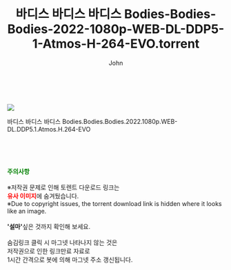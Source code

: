﻿---
layout: post
title:  "    바디스 바디스 바디스 Bodies-Bodies-Bodies-2022-1080p-WEB-DL-DDP5-1-Atmos-H-264-EVO.torrent"
author: John
categories: [ 영화 ]
tags: [  ]
image: https://torrentrj56.com/uploadfile/full/20f000728cfc545ee15de8af549b8691d0c29612.jpg 
description: "    바디스 바디스 바디스 Bodies-Bodies-Bodies-2022-1080p-WEB-DL-DDP5-1-Atmos-H-264-EVO torrent 정보 공유"
toc: true
toc_sticky: true
---

<br>
<p><img src="https://torrentrj56.com/uploadfile/full/20f000728cfc545ee15de8af549b8691d0c29612.jpg"/></p>
 바디스 바디스 바디스 Bodies.Bodies.Bodies.2022.1080p.WEB-DL.DDP5.1.Atmos.H.264-EVO  
    
<br><br><br>
<p data-ke-size="size16"><b><span style="color: green;">주의사항</span></b><br /><br />※저작권 문제로 인해 토렌트 다운로드 링크는<br /><b><span style="color: red;">유사 이미지</span></b>에 숨겨뒀습니다.<br />※Due to copyright issues, the torrent download link is hidden where it looks like an image.<br /><br /><b>'설마'</b>싶은 것까지 확인해 보세요.<br /><br />숨김링크 클릭 시 마그넷 나타나지 않는 것은<br />저작권으로 인한 링크만료 자료로<br />1시간 간격으로 봇에 의해 마그넷 주소 갱신됩니다.</p>
